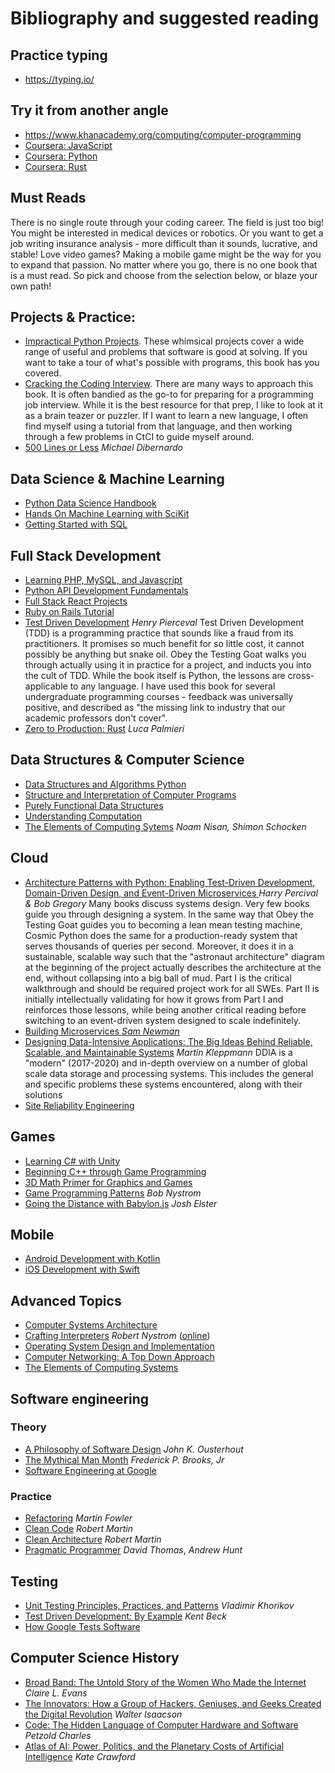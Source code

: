 # Bibliography and suggested reading

## Practice typing
*   https://typing.io/

## Try it from another angle

*   https://www.khanacademy.org/computing/computer-programming
*   [Coursera: JavaScript](https://www.coursera.org/courses?query=javascript)
*   [Coursera: Python](https://www.coursera.org/courses?query=python)
*   [Coursera: Rust](https://www.coursera.org/courses?query=rust)

## Must Reads

There is no single route through your coding career. The field is just too big! You might be interested in medical devices or robotics. Or you want to get a job writing insurance analysis - more difficult than it sounds, lucrative, and stable! Love video games? Making a mobile game might be the way for you to expand that passion. No matter where you go, there is no one book that is a must read. So pick and choose from the selection below, or blaze your own path!

## Projects & Practice:
*   [Impractical Python Projects](https://smile.amazon.com/dp/159327890X). These whimsical projects cover a wide range of useful and problems that software is good at solving. If you want to take a tour of what's possible with programs, this book has you covered.
*   [Cracking the Coding Interview](https://smile.amazon.com/dp/0984782850). There are many ways to approach this book. It is often bandied as the go-to for preparing for a programming job interview. While it is the best resource for that prep, I like to look at it as a brain teazer or puzzler. If I want to learn a new language, I often find myself using a tutorial from that language, and then working through a few problems in CtCI to guide myself around.
*   [500 Lines or Less](https://smile.amazon.com/dp/1329871278) _Michael Dibernardo_

## Data Science & Machine Learning
*   [Python Data Science Handbook](https://smile.amazon.com/dp/1491912057)
*   [Hands On Machine Learning with SciKit](https://smile.amazon.com/dp/1491962291)
*   [Getting Started with SQL](https://smile.amazon.com/dp/1491938617)

## Full Stack Development
*   [Learning PHP, MySQL, and Javascript](https://smile.amazon.com/dp/1491978910)
*   [Python API Development Fundamentals](https://smile.amazon.com/dp/1838983996)
*   [Full Stack React Projects](https://smile.amazon.com/dp/1839215410)
*   [Ruby on Rails Tutorial](https://smile.amazon.com/dp/0136702651)
*   [Test Driven Development](https://smile.amazon.com/dp/1491958707) _Henry Pierceval_ Test Driven Development (TDD) is a programming practice that sounds like a fraud from its practitioners. It promises so much benefit for so little cost, it cannot possibly be anything but snake oil. Obey the Testing Goat walks you through actually using it in practice for a project, and inducts you into the cult of TDD. While the book itself is Python, the lessons are cross-applicable to any language. I have used this book for several undergraduate programming courses - feedback was universally positive, and described as "the missing link to industry that our academic professors don't cover".
*   [Zero to Production: Rust](https://www.amazon.com/dp/B0BHLDMFDQ) _Luca Palmieri_

## Data Structures & Computer Science
*   [Data Structures and Algorithms Python](https://smile.amazon.com/dp/1118290275)
*   [Structure and Interpretation of Computer Programs](https://smile.amazon.com/dp/0262510871)
*   [Purely Functional Data Structures](https://smile.amazon.com/dp/0521663504)
*   [Understanding Computation](https://smile.amazon.com/dp/1449329276)
*   [The Elements of Computing Sytems](https://smile.amazon.com/dp/0262539802) _Noam Nisan, Shimon Schocken_

## Cloud
*   [Architecture Patterns with Python: Enabling Test-Driven Development, Domain-Driven Design, and Event-Driven Microservices ](https://smile.amazon.com/dp/1492052205) _Harry Percival & Bob Gregory_ Many books discuss systems design. Very few books guide you through designing a system. In the same way that Obey the Testing Goat guides you to becoming a lean mean testing machine, Cosmic Python does the same for a production-ready system that serves thousands of queries per second. Moreover, it does it in a sustainable, scalable way such that the "astronaut architecture" diagram at the beginning of the project actually describes the architecture at the end, without collapsing into a big ball of mud. Part I is the critical walkthrough and should be required project work for all SWEs. Part II is initially intellectually validating for how it grows from Part I and reinforces those lessons, while being another critical reading before switching to an event-driven system designed to scale indefinitely.
*   [Building Microservices _Sam Newman_](https://smile.amazon.com/dp/1492034029)
*   [Designing Data-Intensive Applications: The Big Ideas Behind Reliable, Scalable, and Maintainable Systems](https://smile.amazon.com/dp/B06XPJML5D) _Martin Kleppmann_ DDIA is a "modern" (2017-2020) and in-depth overview on a number of global scale data storage and processing systems. This includes the general and specific problems these systems encountered, along with their solutions
*   [Site Reliability Engineering](https://smile.amazon.com/dp/149192912X)

## Games
*   [Learning C# with Unity ](https://smile.amazon.com/dp/B07Q85GR5Q/)
*   [Beginning C++ through Game Programming](https://smile.amazon.com/dp/1435457420)
*   [3D Math Primer for Graphics and Games](https://smile.amazon.com/dp/1568817231)
*   [Game Programming Patterns](https://smile.amazon.com/dp/0990582906) _Bob Nystrom_
*   [Going the Distance with Babylon.js](https://smile.amazon.com/dp/1801076588) _Josh Elster_

## Mobile
*   [Android Development with Kotlin](https://smile.amazon.com/dp/1787123685)
*   [iOS Development with Swift](https://smile.amazon.com/dp/dp/1617294071)

## Advanced Topics
*   [Computer Systems Architecture](https://smile.amazon.com/dp/0131755633)
*   [Crafting Interpreters](https://smile.amazon.com/dp/0990582930) _Robert Nystrom_ ([online](https://craftinginterpreters.com/))
*   [Operating System Design and Implementation](https://smile.amazon.com/dp/B009TELWBE)
*   [Computer Networking: A Top Down Approach](https://smile.amazon.com/dp/0133594149)
*   [The Elements of Computing Systems](https://smile.amazon.com/dp/0262640686)

## Software engineering

### Theory
*   [A Philosophy of Software Design](https://smile.amazon.com/dp/173210221X) _John K. Ousterhout_
*   [The Mythical Man Month](https://smile.amazon.com/dp/0201835959) _Frederick P. Brooks, Jr_
*   [Software Engineering at Google](https://smile.amazon.com/dp/1492082791)

### Practice
*   [Refactoring](https://smile.amazon.com/dp/0201485672) _Martin Fowler_
*   [Clean Code](https://smile.amazon.com/dp/0132350882) _Robert Martin_
*   [Clean Architecture](https://smile.amazon.com/dp/0134494164) _Robert Martin_
*   [Pragmatic Programmer](https://smile.amazon.com/dp/0135957052) _David Thomas_, _Andrew Hunt_

## Testing
*   [Unit Testing Principles, Practices, and Patterns](https://smile.amazon.com/dp/1617296279) _Vladimir Khorikov_
*   [Test Driven Development: By Example](https://smile.amazon.com/dp/0321146530) _Kent Beck_
*   [How Google Tests Software](https://smile.amazon.com/dp/B007MQLMF2/)

## Computer Science History
*   [Broad Band: The Untold Story of the Women Who Made the Internet](https://smile.amazon.com/dp/0735211752) _Claire L. Evans_
*   [The Innovators: How a Group of Hackers, Geniuses, and Geeks Created the Digital Revolution](https://smile.amazon.com/dp/B00JGAS65Q) _Walter Isaacson_
*   [Code: The Hidden Language of Computer Hardware and Software](https://smile.amazon.com/dp/B00JDMPOK2) _Petzold Charles_
*   [Atlas of AI: Power, Politics, and the Planetary Costs of Artificial Intelligence](https://smile.amazon.com/dp/0300209576) _Kate Crawford_

